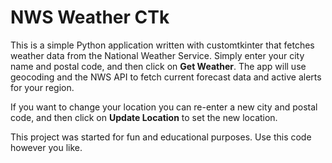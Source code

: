 # NWS Weather CTk

This is a simple Python application written with customtkinter that fetches weather data from the National Weather Service. Simply enter your city name and postal code, and then click on **Get Weather**. The app will use geocoding and the NWS API to fetch current forecast data and active alerts for your region. 

If you want to change your location you can re-enter a new city and postal code, and then click on **Update Location** to set the new location.

This project was started for fun and educational purposes. Use this code however you like.